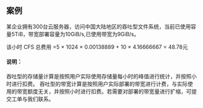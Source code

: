 ## 案例

某企业拥有300台云服务器，访问中国大陆地区的吞吐型文件系统，当前已使用容量5TiB，带宽部署容量为10GiB/s,已使用带宽为9GiB/s。

该小时 CFS 总费用 =5 × 1024 × 0.00138889 + 10 × 4.16666667 = 48.78元

#### 说明：

吞吐型的存储量计算是按照用户实际使用存储量每小时的峰值进行统计，并按照小时进行扣费。
吞吐型的带宽计算是按照用户实际部署的带宽进行计费，与实际使用的带宽额度无关，并按照小时进行扣费。若需要对部署的带宽量进行扩缩，可提交工单与我们联系。   

